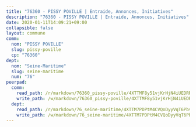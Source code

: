 ```yaml
---
title: "76360 - PISSY POVILLE | Entraide, Annonces, Initiatives"
description: "76360 - PISSY POVILLE | Entraide, Annonces, Initiatives"
date: 2020-01-11T14:09:21+09:00
collapsible: false
layout: commune
comm:
  nom: "PISSY POVILLE"
  slug: pissy-poville
  cp: "76360"
dept:
  nom: "Seine-Maritime"
  slug: seine-maritime
  num: "76"
peerpad:
  comm:
    read_path: /r/markdown/76360_pissy-poville/4XTTMF8y51vjKrHjN4iUEDRRkuTfksSFkshM2tU6Xfd8TA5ZC
    write_path: /w/markdown/76360_pissy-poville/4XTTMF8y51vjKrHjN4iUEDRRkuTfksSFkshM2tU6Xfd8TA5ZC-K3TgUEHizMxZhwRgiLsm7v922JpMMY8KYHTSnkBotJWP2N3kaEZ2CXPms6rkQX6eo4CWAjZDd2cyyCUP7FUEYW2b8onAoKTFqDkdZKSKfvyJ8Hd4QDesrRk1zBXwh5BgCqhuU4ka
  dept:
    read_path: /r/markdown/76_seine-maritime/4XTTM7PDPtM4CVQoDyyVqT6Pbvj1SVtndpXJdTDsc7xwdMTdt
    write_path: /w/markdown/76_seine-maritime/4XTTM7PDPtM4CVQoDyyVqT6Pbvj1SVtndpXJdTDsc7xwdMTdt-K3TgUmo7Qwp8ZQz8qKFjC8WCY27ypEpX2c8BXeSV9rrPY1zRZn2SrYwkBXF8VnHkcepiXsccFfKHYuT2JNgSMXxLRaUGRu6o5B3BB15nZxEho97cTz3yC4eRTX4hZM1hcyAZrn8r
---
```


